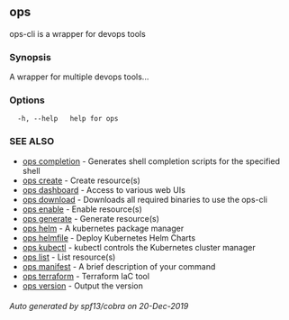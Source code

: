 ## ops

ops-cli is a wrapper for devops tools

### Synopsis

A wrapper for multiple devops tools...

### Options

```
  -h, --help   help for ops
```

### SEE ALSO

* [ops completion](ops_completion.md)	 - Generates shell completion scripts for the specified shell
* [ops create](ops_create.md)	 - Create resource(s)
* [ops dashboard](ops_dashboard.md)	 - Access to various web UIs
* [ops download](ops_download.md)	 - Downloads all required binaries to use the ops-cli
* [ops enable](ops_enable.md)	 - Enable resource(s)
* [ops generate](ops_generate.md)	 - Generate resource(s)
* [ops helm](ops_helm.md)	 - A kubernetes package manager
* [ops helmfile](ops_helmfile.md)	 - Deploy Kubernetes Helm Charts
* [ops kubectl](ops_kubectl.md)	 - kubectl controls the Kubernetes cluster manager
* [ops list](ops_list.md)	 - List resource(s)
* [ops manifest](ops_manifest.md)	 - A brief description of your command
* [ops terraform](ops_terraform.md)	 - Terraform IaC tool
* [ops version](ops_version.md)	 - Output the version

###### Auto generated by spf13/cobra on 20-Dec-2019
